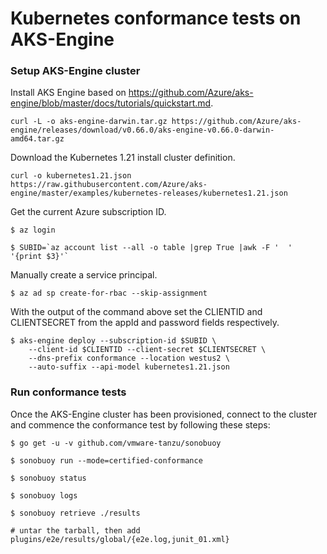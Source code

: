 # Kubernetes conformance tests on AKS-Engine


### Setup AKS-Engine cluster

Install AKS Engine based on https://github.com/Azure/aks-engine/blob/master/docs/tutorials/quickstart.md.

```console
curl -L -o aks-engine-darwin.tar.gz https://github.com/Azure/aks-engine/releases/download/v0.66.0/aks-engine-v0.66.0-darwin-amd64.tar.gz
```

Download the Kubernetes 1.21 install cluster definition.

```console
curl -o kubernetes1.21.json https://raw.githubusercontent.com/Azure/aks-engine/master/examples/kubernetes-releases/kubernetes1.21.json
```

Get the current Azure subscription ID.

```console
$ az login

$ SUBID=`az account list --all -o table |grep True |awk -F '  ' '{print $3}'`
```

Manually create a service principal.

```console
$ az ad sp create-for-rbac --skip-assignment
```

With the output of the command above set the CLIENTID and CLIENTSECRET from the appId and password fields respectively.

``` console
$ aks-engine deploy --subscription-id $SUBID \
    --client-id $CLIENTID --client-secret $CLIENTSECRET \
    --dns-prefix conformance --location westus2 \
    --auto-suffix --api-model kubernetes1.21.json
```

### Run conformance tests

Once the AKS-Engine cluster has been provisioned, connect to the cluster and commence the conformance test by following these steps:

```console
$ go get -u -v github.com/vmware-tanzu/sonobuoy

$ sonobuoy run --mode=certified-conformance

$ sonobuoy status

$ sonobuoy logs

$ sonobuoy retrieve ./results

# untar the tarball, then add plugins/e2e/results/global/{e2e.log,junit_01.xml}
```
